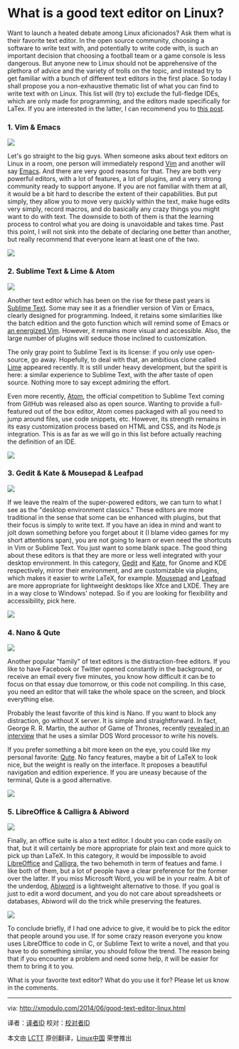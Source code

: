 What is a good text editor on Linux?
================================================================================
Want to launch a heated debate among Linux aficionados? Ask them what is their favorite text editor. In the open source community, choosing a software to write text with, and potentially to write code with, is such an important decision that choosing a football team or a game console is less dangerous. But anyone new to Linux should not be apprehensive of the plethora of advice and the variety of trolls on the topic, and instead try to get familiar with a bunch of different text editors in the first place. So today I shall propose you a non-exhaustive thematic list of what you can find to write text with on Linux. This list will (try to) exclude the full-fledge IDEs, which are only made for programming, and the editors made specifically for LaTex. If you are interested in the latter, I can recommend you to [this post][1].

### 1. Vim & Emacs ###

![](https://farm3.staticflickr.com/2936/14371977196_1a4522359b_z.jpg)

Let's go straight to the big guys. When someone asks about text editors on Linux in a room, one person will immediately respond [Vim][2] and another will say [Emacs][3]. And there are very good reasons for that. They are both very powerful editors, with a lot of features, a lot of plugins, and a very strong community ready to support anyone. If you are not familiar with them at all, it would be a bit hard to describe the extent of their capabilities. But put simply, they allow you to move very quickly within the text, make huge edits very simply, record macros, and do basically any crazy things you might want to do with text. The downside to both of them is that the learning process to control what you are doing is unavoidable and takes time. Past this point, I will not sink into the debate of declaring one better than another, but really recommend that everyone learn at least one of the two.

![](https://farm4.staticflickr.com/3916/14393718612_a880b86a52_z.jpg)

### 2. Sublime Text & Lime & Atom ###

![](https://farm3.staticflickr.com/2917/14391734181_0f0ec76e4f_z.jpg)

Another text editor which has been on the rise for these past years is [Sublime Text][4]. Some may see it as a friendlier version of Vim or Emacs, clearly designed for programming. Indeed, it retains some similarities like the batch edition and the goto function which will remind some of Emacs or [an energized Vim][5]. However, it remains more visual and accessible. Also, the large number of plugins will seduce those inclined to customization.

The only gray point to Sublime Text is its license: if you only use open-source, go away. Hopefully, to deal with that, an ambitious clone called [Lime][6] appeared recently. It is still under heavy development, but the spirit is here: a similar experience to Sublime Text, with the after taste of open source. Nothing more to say except admiring the effort.

Even more recently, [Atom][7], the official competition to Sublime Text coming from GitHub was released also as open source. Wanting to provide a full-featured out of the box editor, Atom comes packaged with all you need to jump around files, use code snippets, etc. However, its strength remains in its easy customization process based on HTML and CSS, and its Node.js integration. This is as far as we will go in this list before actually reaching the definition of an IDE.

![](https://www.flickr.com/photos/xmodulo/14395083745/)

### 3. Gedit & Kate & Mousepad & Leafpad ###

![](https://farm3.staticflickr.com/2927/14371977076_c95a557233_z.jpg)

If we leave the realm of the super-powered editors, we can turn to what I see as the "desktop environment classics." These editors are more traditional in the sense that some can be enhanced with plugins, but that their focus is simply to write text. If you have an idea in mind and want to jolt down something before you forget about it (I blame video games for my short attentions span), you are not going to learn or even need the shortcuts in Vim or Sublime Text. You just want to some blank space. The good thing about these editors is that they are more or less well integrated with your desktop environment. In this category, [Gedit][8] and [Kate][9], for Gnome and KDE respectively, mirror their environment, and are customizable via plugins, which makes it easier to write LaTeX, for example. [Mousepad][10] and [Leafpad][11] are more appropriate for lightweight desktops like Xfce and LXDE. They are in a way close to Windows' notepad. So if you are looking for flexibility and accessibility, pick here.

[![](https://farm6.staticflickr.com/5522/14415259703_d3885b3952_z.jpg)][12]

### 4. Nano & Qute ###

![](https://farm3.staticflickr.com/2938/14208641327_49fc7286ba_z.jpg)

Another popular "family" of text editors is the distraction-free editors. If you like to have Facebook or Twitter opened constantly in the background, or receive an email every five minutes, you know how difficult it can be to focus on that essay due tomorrow, or this code not compiling. In this case, you need an editor that will take the whole space on the screen, and block everything else.

Probably the least favorite of this kind is Nano. If you want to block any distraction, go without X server. It is simple and straightforward. In fact, George R. R. Martin, the author of Game of Thrones, recently [revealed in an interview][13] that he uses a similar DOS Word processor to write his novels.

If you prefer something a bit more keen on the eye, you could like my personal favorite: [Qute][14]. No fancy features, maybe a bit of LaTeX to look nice, but the weight is really on the interface. It proposes a beautiful navigation and edition experience. If you are uneasy because of the terminal, Qute is a good alternative.

![](https://farm3.staticflickr.com/2927/14395083485_7f8f0d6d59_z.jpg)

### 5. LibreOffice & Calligra & Abiword ###

![](https://farm4.staticflickr.com/3845/14395083565_b07b33abf0_z.jpg)

Finally, an office suite is also a text editor. I doubt you can code easily on that, but it will certainly be more appropriate for plain text and more quick to pick up than LaTeX. In this category, it would be impossible to avoid [LibreOffice][15] and [Calligra][16], the two behemoth in term of featues and fame. I like both of them, but a lot of people have a clear preference for the former over the latter. If you miss Microsoft Word, you will be in your realm. A bit of the underdog, [Abiword][17] is a lightweight alternative to those. If you goal is just to edit a word document, and you do not care about spreadsheets or databases, Abiword will do the trick while preserving the features.

![](https://farm3.staticflickr.com/2915/14371976966_4d252928ec_z.jpg)

To conclude briefly, if I had one advice to give, it would be to pick the editor that people around you use. If for some crazy reason everyone you know uses LibreOffice to code in C, or Sublime Text to write a novel, and that you have to do something similar, you should follow the trend. The reason being that if you encounter a problem and need some help, it will be easier for them to bring it to you.

What is your favorite text editor? What do you use it for? Please let us know in the comments.

--------------------------------------------------------------------------------

via: http://xmodulo.com/2014/06/good-text-editor-linux.html

译者：[译者ID](https://github.com/译者ID) 校对：[校对者ID](https://github.com/校对者ID)

本文由 [LCTT](https://github.com/LCTT/TranslateProject) 原创翻译，[Linux中国](http://linux.cn/) 荣誉推出

[1]:http://xmodulo.com/2014/04/latex-editor-software-linux.html
[2]:http://www.vim.org/
[3]:https://www.gnu.org/software/emacs/
[4]:http://www.sublimetext.com/
[5]:http://xmodulo.com/2014/06/turn-vim-full-fledged-ide.html
[6]:http://limetext.org/
[7]:https://atom.io/
[8]:https://wiki.gnome.org/Apps/Gedit
[9]:http://kate-editor.org/
[10]:http://www.home.unix-ag.org/bmeurer/xfce/apps.html
[11]:http://tarot.freeshell.org/leafpad/
[12]:https://www.flickr.com/photos/xmodulo/14415259703/
[13]:https://www.youtube.com/watch?v=X5REM-3nWHg
[14]:http://www.inkcode.net/qute
[15]:https://www.libreoffice.org/
[16]:http://www.calligra-suite.org/
[17]:http://www.abisource.com/